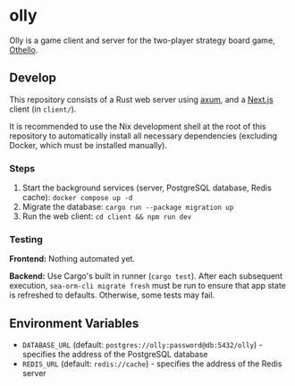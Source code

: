 # olly

Olly is a game client and server for the two-player strategy board game, [Othello](https://en.wikipedia.org/wiki/Reversi).

## Develop

This repository consists of a Rust web server using [axum](https://docs.rs/axum/latest/axum/), and a [Next.js](https://nextjs.org) client (in `client/`).

It is recommended to use the Nix development shell at the root of this repository to automatically install all necessary dependencies (excluding Docker, which must be installed manually).

### Steps

1. Start the background services (server, PostgreSQL database, Redis cache): `docker compose up -d`
2. Migrate the database: `cargo run --package migration up`
3. Run the web client: `cd client && npm run dev`

### Testing

**Frontend:** Nothing automated yet.

**Backend:** Use Cargo's built in runner (`cargo test`). After each subsequent execution, `sea-orm-cli migrate fresh` must be run to ensure that app state is refreshed to defaults. Otherwise, some tests may fail.

## Environment Variables

- `DATABASE_URL` (default: `postgres://olly:password@db:5432/olly`) - specifies the address of the PostgreSQL database
- `REDIS_URL` (default: `redis://cache`) - specifies the address of the Redis server
